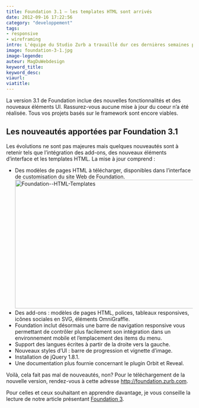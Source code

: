 ```yaml
---
title: Foundation 3.1 – les templates HTML sont arrivés
date: 2012-09-16 17:22:56
category: "developpement"
tags:
- responsive
- wireframing
intro: L'équipe du Studio Zurb a travaillé dur ces dernières semaines pour fournir à la communauté du Framework Foundation une nouvelle mouture de cet outil de prototypage.
image: foundation-3-1.jpg
image-legende:
auteur: MagDuWebdesign
keyword_title:
keyword_desc:
viaurl:
viatitle:
---
```


<p>La version 3.1 de Foundation inclue des nouvelles fonctionnalités et des nouveaux éléments UI. Rassurez-vous aucune mise à jour du coeur n’a été réalisée. Tous vos projets basés sur le framework sont encore viables.</p>
<h2>Les nouveautés apportées par Foundation 3.1</h2>
<p>Les évolutions ne sont pas majeures mais quelques nouveautés sont à retenir tels que l’intégration des add-ons, des nouveaux éléments d’interface et les templates HTML. La mise à jour comprend :</p>
<ul>
<li>Des modèles de pages HTML à télécharger, disponibles dans l’interface de customisation du site Web de Foundation.<br/><img class="alignnone size-full wp-image-1060" title="Foundation--HTML-Templates" src="https://s3-eu-west-1.amazonaws.com/mdw-images/large/Foundation-HTML-Templates.jpg" alt="Foundation--HTML-Templates" width="555" height="346"><br /></li>
<li>Des add-ons : modèles de pages HTML, polices, tableaux responsives, icônes sociales en SVG, éléments OmniGraffle.</li>
<li>Foundation&nbsp;inclut&nbsp;désormais une barre de navigation responsive vous permettant de contrôler plus facilement son intégration dans un environnement mobile et l’emplacement des items du menu.</li>
<li>Support des langues écrites à partir de la droite vers la gauche.</li>
<li>Nouveaux styles d’UI : barre de progression et vignette d’image.</li>
<li>Installation de jQuery 1.8.1.</li>
<li>Une documentation plus fournie concernant le plugin Orbit et Reveal.</li>
</ul>
<p>Voilà, cela fait pas mal de nouveautés, non? Pour le téléchargement de la nouvelle version, rendez-vous à cette adresse&nbsp;<a href="http://foundation.zurb.com/">http://foundation.zurb.com</a>.</p>
<p>Pour celles et ceux souhaitant en apprendre davantage, je vous conseille la lecture de notre article présentant <a title="Place à la pratique, les outils de wireframing HTML – 3/3" href="http://magazineduwebdesign.com/place-a-la-pratique-les-outils-de-wireframing-html-33">Foundation 3</a>.</p>
